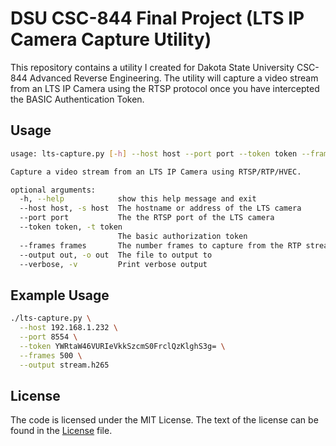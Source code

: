 # DSU CSC-844 Final Project (LTS IP Camera Capture Utility)
This repository contains a utility I created for Dakota State University CSC-844 Advanced Reverse Engineering. The utility will capture a video stream from an LTS IP Camera using the RTSP protocol once you have intercepted the BASIC Authentication Token.

## Usage
```sh
usage: lts-capture.py [-h] --host host --port port --token token --frames frames --output out [--verbose]

Capture a video stream from an LTS IP Camera using RTSP/RTP/HVEC.

optional arguments:
  -h, --help            show this help message and exit
  --host host, -s host  The hostname or address of the LTS camera
  --port port           The the RTSP port of the LTS camera
  --token token, -t token
                        The basic authorization token
  --frames frames       The number frames to capture from the RTP stream
  --output out, -o out  The file to output to
  --verbose, -v         Print verbose output
```

## Example Usage
```sh
./lts-capture.py \
  --host 192.168.1.232 \
  --port 8554 \
  --token YWRtaW46VURIeVkkSzcmS0FrclQzKlghS3g= \
  --frames 500 \
  --output stream.h265
```

## License
The code is licensed under the MIT License. The text of the license can be found in the [License](License) file.